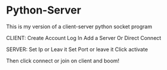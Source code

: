 # Python-Server
This is my version of a client-server python socket program

CLIENT:
  Create Account
  Log In
  Add a Server Or Direct Connect

SERVER:
  Set Ip or Leav it
  Set Port or leave it
  Click activate
  
Then click connect or join on client and boom!
